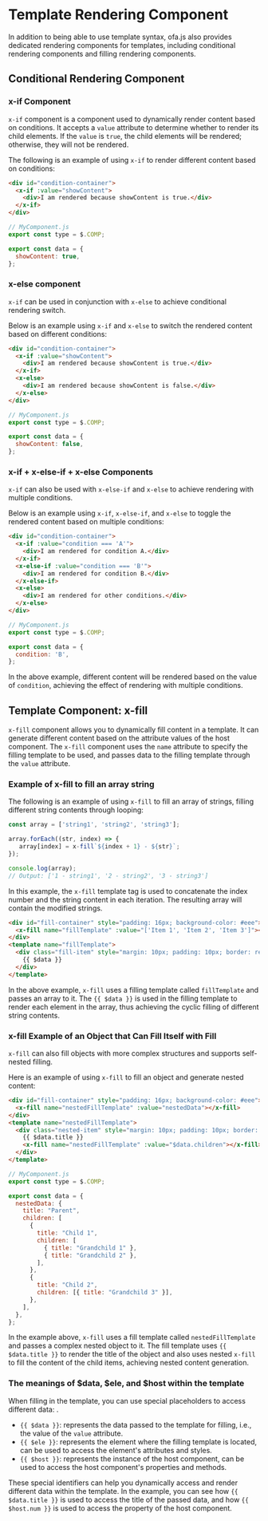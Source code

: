 # Template Rendering Component

In addition to being able to use template syntax, ofa.js also provides dedicated rendering components for templates, including conditional rendering components and filling rendering components.

## Conditional Rendering Component

### x-if Component

`x-if` component is a component used to dynamically render content based on conditions. It accepts a `value` attribute to determine whether to render its child elements. If the `value` is `true`, the child elements will be rendered; otherwise, they will not be rendered.

The following is an example of using `x-if` to render different content based on conditions:

```html
<div id="condition-container">
  <x-if :value="showContent">
    <div>I am rendered because showContent is true.</div>
  </x-if>
</div>
```

```javascript
// MyComponent.js
export const type = $.COMP;

export const data = {
  showContent: true,
};
```

### x-else component

`x-if` can be used in conjunction with `x-else` to achieve conditional rendering switch.

Below is an example using `x-if` and `x-else` to switch the rendered content based on different conditions:

```html
<div id="condition-container">
  <x-if :value="showContent">
    <div>I am rendered because showContent is true.</div>
  </x-if>
  <x-else>
    <div>I am rendered because showContent is false.</div>
  </x-else>
</div>
```

```javascript
// MyComponent.js
export const type = $.COMP;

export const data = {
  showContent: false,
};
```

### x-if + x-else-if + x-else Components

`x-if` can also be used with `x-else-if` and `x-else` to achieve rendering with multiple conditions.

Below is an example using `x-if`, `x-else-if`, and `x-else` to toggle the rendered content based on multiple conditions:

```html
<div id="condition-container">
  <x-if :value="condition === 'A'">
    <div>I am rendered for condition A.</div>
  </x-if>
  <x-else-if :value="condition === 'B'">
    <div>I am rendered for condition B.</div>
  </x-else-if>
  <x-else>
    <div>I am rendered for other conditions.</div>
  </x-else>
</div>
```

```javascript
// MyComponent.js
export const type = $.COMP;

export const data = {
  condition: 'B',
};
```

In the above example, different content will be rendered based on the value of `condition`, achieving the effect of rendering with multiple conditions.

## Template Component: x-fill

`x-fill` component allows you to dynamically fill content in a template. It can generate different content based on the attribute values of the host component. The `x-fill` component uses the `name` attribute to specify the filling template to be used, and passes data to the filling template through the `value` attribute.

### Example of x-fill to fill an array string

The following is an example of using `x-fill` to fill an array of strings, filling different string contents through looping:

```javascript
const array = ['string1', 'string2', 'string3'];

array.forEach((str, index) => {
   array[index] = x-fill`${index + 1} - ${str}`;
});

console.log(array);
// Output: ['1 - string1', '2 - string2', '3 - string3']
```

In this example, the `x-fill` template tag is used to concatenate the index number and the string content in each iteration. The resulting array will contain the modified strings.

```html
<div id="fill-container" style="padding: 16px; background-color: #eee">
  <x-fill name="fillTemplate" :value="['Item 1', 'Item 2', 'Item 3']"></x-fill>
</div>
<template name="fillTemplate">
  <div class="fill-item" style="margin: 10px; padding: 10px; border: red solid 1px">
    {{ $data }}
  </div>
</template>
```

In the above example, `x-fill` uses a filling template called `fillTemplate` and passes an array to it. The `{{ $data }}` is used in the filling template to render each element in the array, thus achieving the cyclic filling of different string contents.

### x-fill Example of an Object that Can Fill Itself with Fill

`x-fill` can also fill objects with more complex structures and supports self-nested filling.

Here is an example of using `x-fill` to fill an object and generate nested content:

```html
<div id="fill-container" style="padding: 16px; background-color: #eee">
  <x-fill name="nestedFillTemplate" :value="nestedData"></x-fill>
</div>
<template name="nestedFillTemplate">
  <div class="nested-item" style="margin: 10px; padding: 10px; border: red solid 1px">
    {{ $data.title }}
    <x-fill name="nestedFillTemplate" :value="$data.children"></x-fill>
  </div>
</template>
```

```javascript
// MyComponent.js
export const type = $.COMP;

export const data = {
  nestedData: {
    title: "Parent",
    children: [
      {
        title: "Child 1",
        children: [
          { title: "Grandchild 1" },
          { title: "Grandchild 2" },
        ],
      },
      {
        title: "Child 2",
        children: [{ title: "Grandchild 3" }],
      },
    ],
  },
};
```

In the example above, `x-fill` uses a fill template called `nestedFillTemplate` and passes a complex nested object to it. The fill template uses `{{ $data.title }}` to render the title of the object and also uses nested `x-fill` to fill the content of the child items, achieving nested content generation.

### The meanings of $data, $ele, and $host within the template

When filling in the template, you can use special placeholders to access different data: .

- `{{ $data }}`: represents the data passed to the template for filling, i.e., the value of the `value` attribute.
- `{{ $ele }}`: represents the element where the filling template is located, can be used to access the element's attributes and styles.
- `{{ $host }}`: represents the instance of the host component, can be used to access the host component's properties and methods.

These special identifiers can help you dynamically access and render different data within the template. In the example, you can see how `{{ $data.title }}` is used to access the title of the passed data, and how `{{ $host.num }}` is used to access the property of the host component.